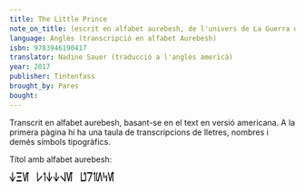 ```yaml
---
title: The Little Prince
note_on_title: (escrit en alfabet aurebesh, de l'univers de La Guerra de les Galàxies)
language: Anglès (transcripció en alfabet Aurebesh)
isbn: 9783946190417
translator: Nadine Sauer (traducció a l'anglès americà)
year: 2017
publisher: Tintenfass
brought_by: Pares
bought:
---
```


Transcrit en alfabet aurebesh, basant-se en el text en versió americana. A la primera pàgina hi ha una taula de transcripcions de lletres, nombres i demés símbols tipogràfics.

Títol amb alfabet aurebesh:

![](/assets/images/petit-princep/aurebesh/title.gif)
